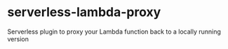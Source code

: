 # serverless-lambda-proxy
Serverless plugin to proxy your Lambda function back to a locally running version
